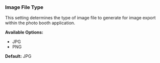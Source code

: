 ### Image File Type

This setting determines the type of image file to generate for image export within the photo booth application.

**Available Options:**  
- JPG
- PNG

**Default:** JPG
